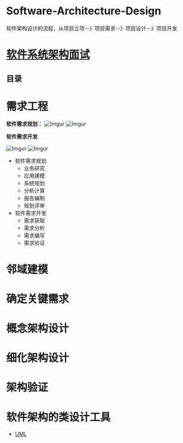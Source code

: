 # Software-Architecture-Design
软件架构设计的流程，从项目立项--》项目需求--》项目设计--》项目开发

# [软件系统架构面试](https://github.com/stevenli91748/Software-Architecture-Design/tree/master/Interview)

目录
---

# 需求工程
 
 **软件需求规划：**
  ![Imgur](https://farm8.staticflickr.com/7876/32567759858_2e4ec05b05_o.jpg)
  ![Imgur](https://farm8.staticflickr.com/7904/45527345245_21539d7bb5_o.jpg)
  
  **软件需求开发**
  
  ![Imgur](https://farm8.staticflickr.com/7853/31500635057_a8341723a5_o.jpg)
  ![Imgur](https://farm8.staticflickr.com/7851/46440126601_b521848ce2_o.jpg)
  
 * 软件需求规划
   * 业务研究
   * 应用建模
   * 系统规划
   * 分析计算
   * 报告编制
   * 规划评审
 * 软件需求开发
   * 需求获取
   * 需求分析
   * 需求编写
   * 需求验证
# 邻域建模
# 确定关键需求
# 概念架构设计
# 细化架构设计
# 架构验证

# 软件架构的类设计工具

  * [UML](https://github.com/stevenli91748/Software-Architecture-Design/blob/master/UML/README)
